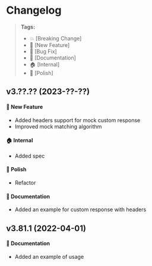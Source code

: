 Changelog
=========

> **Tags:**
> - :boom:       [Breaking Change]
> - :rocket:     [New Feature]
> - :bug:        [Bug Fix]
> - :memo:       [Documentation]
> - :house:      [Internal]
> - :nail_care:  [Polish]

## v3.??.?? (2023-??-??)

#### :rocket: New Feature

* Added headers support for mock custom response
* Improved mock matching algorithm

#### :house: Internal

* Added spec

#### :nail_care: Polish

* Refactor

#### :memo: Documentation

* Added an example for custom response with headers

## v3.81.1 (2022-04-01)

#### :memo: Documentation

* Added an example of usage
